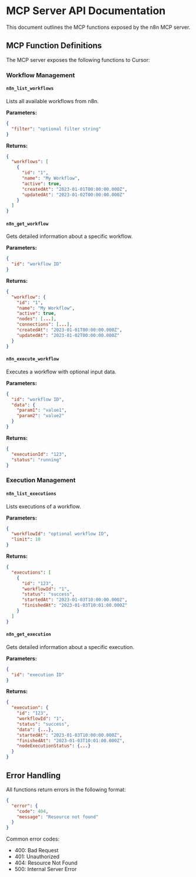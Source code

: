 # MCP Server API Documentation

This document outlines the MCP functions exposed by the n8n MCP server.

## MCP Function Definitions

The MCP server exposes the following functions to Cursor:

### Workflow Management

#### `n8n_list_workflows`

Lists all available workflows from n8n.

**Parameters:**
```json
{
  "filter": "optional filter string"
}
```

**Returns:**
```json
{
  "workflows": [
    {
      "id": "1",
      "name": "My Workflow",
      "active": true,
      "createdAt": "2023-01-01T00:00:00.000Z",
      "updatedAt": "2023-01-02T00:00:00.000Z"
    }
  ]
}
```

#### `n8n_get_workflow`

Gets detailed information about a specific workflow.

**Parameters:**
```json
{
  "id": "workflow ID"
}
```

**Returns:**
```json
{
  "workflow": {
    "id": "1",
    "name": "My Workflow",
    "active": true,
    "nodes": [...],
    "connections": [...],
    "createdAt": "2023-01-01T00:00:00.000Z",
    "updatedAt": "2023-01-02T00:00:00.000Z"
  }
}
```

#### `n8n_execute_workflow`

Executes a workflow with optional input data.

**Parameters:**
```json
{
  "id": "workflow ID",
  "data": {
    "param1": "value1",
    "param2": "value2"
  }
}
```

**Returns:**
```json
{
  "executionId": "123",
  "status": "running"
}
```

### Execution Management

#### `n8n_list_executions`

Lists executions of a workflow.

**Parameters:**
```json
{
  "workflowId": "optional workflow ID",
  "limit": 10
}
```

**Returns:**
```json
{
  "executions": [
    {
      "id": "123",
      "workflowId": "1",
      "status": "success",
      "startedAt": "2023-01-03T10:00:00.000Z",
      "finishedAt": "2023-01-03T10:01:00.000Z"
    }
  ]
}
```

#### `n8n_get_execution`

Gets detailed information about a specific execution.

**Parameters:**
```json
{
  "id": "execution ID"
}
```

**Returns:**
```json
{
  "execution": {
    "id": "123",
    "workflowId": "1",
    "status": "success",
    "data": {...},
    "startedAt": "2023-01-03T10:00:00.000Z",
    "finishedAt": "2023-01-03T10:01:00.000Z",
    "nodeExecutionStatus": {...}
  }
}
```

## Error Handling

All functions return errors in the following format:

```json
{
  "error": {
    "code": 404,
    "message": "Resource not found"
  }
}
```

Common error codes:
- 400: Bad Request
- 401: Unauthorized
- 404: Resource Not Found
- 500: Internal Server Error 